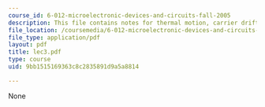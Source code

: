 ```yaml
---
course_id: 6-012-microelectronic-devices-and-circuits-fall-2005
description: This file contains notes for thermal motion, carrier drift, carrier diffusion.
file_location: /coursemedia/6-012-microelectronic-devices-and-circuits-fall-2005/9bb1515169363c8c2835891d9a5a8814_lec3.pdf
file_type: application/pdf
layout: pdf
title: lec3.pdf
type: course
uid: 9bb1515169363c8c2835891d9a5a8814

---
```

None